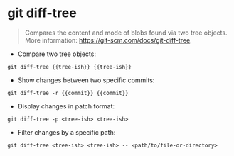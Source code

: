 # git diff-tree

> Compares the content and mode of blobs found via two tree objects.
> More information: <https://git-scm.com/docs/git-diff-tree>.

- Compare two tree objects:

`git diff-tree {{tree-ish}} {{tree-ish}}`

- Show changes between two specific commits:

`git diff-tree -r {{commit}} {{commit}}`

- Display changes in patch format:

`git diff-tree -p <tree-ish> <tree-ish>`

- Filter changes by a specific path:

`git diff-tree <tree-ish> <tree-ish> -- <path/to/file-or-directory>`
